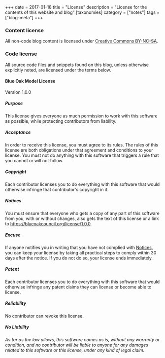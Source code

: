 +++
date = 2017-01-18
title = "License"
description = "License for the contents of this website and blog"
[taxonomies]
category = ["notes"]
tags = ["blog-meta"]
+++
### Content license

All non-code blog content is licensed under [Creative Commons BY-NC-SA](http://creativecommons.org/licenses/by-nc-sa/3.0/).

### Code license

All source code files and snippets found on this blog, unless otherwise explicitly noted, are licensed under the terms below.

#### Blue Oak Model License

Version 1.0.0

##### Purpose

This license gives everyone as much permission to work with
this software as possible, while protecting contributors
from liability.

##### Acceptance

In order to receive this license, you must agree to its
rules.  The rules of this license are both obligations
under that agreement and conditions to your license.
You must not do anything with this software that triggers
a rule that you cannot or will not follow.

##### Copyright

Each contributor licenses you to do everything with this
software that would otherwise infringe that contributor's
copyright in it.

##### Notices

You must ensure that everyone who gets a copy of
any part of this software from you, with or without
changes, also gets the text of this license or a link to
<https://blueoakcouncil.org/license/1.0.0>.

##### Excuse

If anyone notifies you in writing that you have not
complied with [Notices](#notices), you can keep your
license by taking all practical steps to comply within 30
days after the notice.  If you do not do so, your license
ends immediately.

##### Patent

Each contributor licenses you to do everything with this
software that would otherwise infringe any patent claims
they can license or become able to license.

##### Reliability

No contributor can revoke this license.

##### No Liability

*As far as the law allows, this software comes as is,
without any warranty or condition, and no contributor
will be liable to anyone for any damages related to this
software or this license, under any kind of legal claim.*
